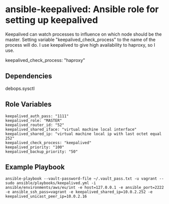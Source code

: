 ansible-keepalived: Ansible role for setting up keepalived 
============================================================
Keepalived can watch processes to influence on which node should be the master. Setting
variable "keepalived_check_process" to the name of the process will do. I use keepalived
to give high availability to haproxy, so I use.

keepalived_check_process: "haproxy"

Dependencies
------------
  debops.sysctl


Role Variables
--------------
	keepalived_auth_pass: "1111"
	keepalived_role: "MASTER"
	keepalived_router_id: "52"
	keepalived_shared_iface: "virtual machine local interface"
	keepalived_shared_ip: "virtual machine local ip with last octet equal 252"
	keepalived_check_process: "keepalived"
	keepalived_priority: "100"
	keepalived_backup_priority: "50"


Example Playbook
-------------------------

    ansible-playbook --vault-password-file ~/.vault_pass.txt -u vagrant --sudo ansible/playbooks/keepalived.yml -i ansible/environments/aws/eu/int -e host=127.0.0.1 -e ansible_port=2222 -e ansible_ssh_pass=vagrant -e keepalived_shared_ip=10.0.2.252 -e keepalived_unicast_peer_ip=10.0.2.16
